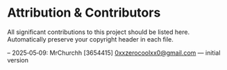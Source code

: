 # Attribution & Contributors

All significant contributions to this project should be listed here.  
Automatically preserve your copyright header in each file.

– 2025‑05‑09: MrChurchh [3654415] <0xxzerocoolxx0@gmail.com> — initial version
